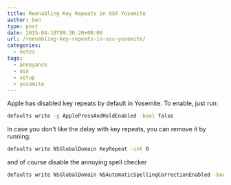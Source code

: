```yaml
---
title: Reenabling Key Repeats in OSX Yosemite
author: ben
type: post
date: 2015-04-18T09:30:20+00:00
url: /reenabling-key-repeats-in-osx-yosemite/
categories:
  - notes
tags:
  - annoyance
  - osx
  - setup
  - yosemite
---
```


Apple has disabled key repeats by default in Yosemite. To enable, just run:

```bash
defaults write -g ApplePressAndHoldEnabled -bool false
```

In case you don't like the delay with key repeats, you can remove it by running:

```bash
defaults write NSGlobalDomain KeyRepeat -int 0
```

and of course disable the annoying spell checker

```bash
defaults write NSGlobalDomain NSAutomaticSpellingCorrectionEnabled -bool false
```
